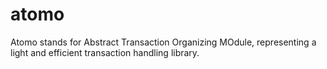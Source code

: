 atomo
=====

Atomo stands for Abstract Transaction Organizing MOdule, representing a light and efficient transaction handling library.
